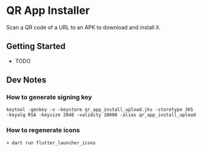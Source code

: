 # QR App Installer

Scan a QR code of a URL to an APK to download and install it.

## Getting Started
- TODO

## Dev Notes

### How to generate signing key
`keytool -genkey -v -keystore qr_app_install_upload.jks -storetype JKS -keyalg RSA -keysize 2048 -validity 10000 -alias qr_app_install_upload`

### How to regenerate icons
`> dart run flutter_launcher_icons`